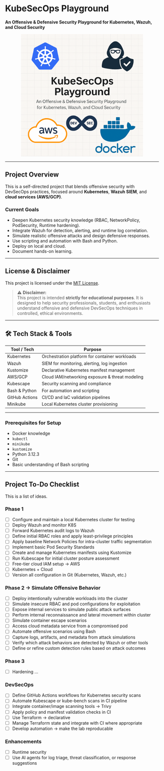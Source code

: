 # KubeSecOps Playground

**An Offensive & Defensive Security Playground for Kubernetes, Wazuh, and Cloud Security**

<div align="center">
  <img src="docs/images/readme_photo1.png" alt="README photo 1" width="400"/>
</div>

---

## Project Overview

This is a self-directed project that blends offensive security with DevSecOps practices, focused around **Kubernetes**, **Wazuh SIEM**, and **cloud services (AWS/GCP)**.

### Current Goals

- Deepen Kubernetes security knowledge (RBAC, NetworkPolicy, PodSecurity, Runtime hardening).
- Integrate Wazuh for detection, alerting, and runtime log correlation.
- Simulate realistic offensive attacks and design defensive responses.
- Use scripting and automation with Bash and Python.
- Deploy on local and cloud.
- Document hands-on learning.

---
## License & Disclaimer

This project is licensed under the [MIT License](LICENSE).

> ⚠️ **Disclaimer:**  
> This project is intended **strictly for educational purposes**. It is designed to help security professionals, students, and enthusiasts understand offensive and defensive DevSecOps techniques in controlled, ethical environments.

---

## 🛠️ Tech Stack & Tools

| Tool / Tech           | Purpose                                         |
|-----------------------|-------------------------------------------------|
| Kubernetes            | Orchestration platform for container workloads |
| Wazuh                 | SIEM for monitoring, alerting, log ingestion   |
| Kustomize             | Declarative Kubernetes manifest management     |
| AWS/GCP               | Cloud IAM/networking exposure & threat modeling|
| Kubescape             | Security scanning and compliance               |
| Bash & Python         | For automation and scripting                   |
| GitHub Actions        | CI/CD and IaC validation pipelines             |
| Minikube              | Local Kubernetes cluster provisioning          |

---

### Prerequisites for Setup

- Docker knowledge
- `kubectl`
- `minikube`
- `kustomize`
- Python 3.12.3
- Git
- Basic understanding of Bash scripting

---

## Project To-Do Checklist

This is a list of ideas.

### Phase 1

- [ ] Configure and maintain a local Kubernetes cluster for testing
- [ ] Deploy Wazuh and monitor K8S
- [ ] Forward Kubernetes audit logs to Wazuh
- [ ] Define initial RBAC roles and apply least-privilege principles
- [ ] Apply baseline Network Policies for intra-cluster traffic segmentation
- [ ] Implement basic Pod Security Standards
- [ ] Create and manage Kubernetes manifests using Kustomize
- [ ] Run Kubescape for initial cluster posture assessment
- [ ] Free-tier cloud IAM setup -> AWS
- [ ] Kubernetes + Cloud
- [ ] Version all configuration in Git (Kubernetes, Wazuh, etc.)

### Phase 2 -> Simulate Offensive Behavior

- [ ] Deploy intentionally vulnerable workloads into the cluster
- [ ] Simulate insecure RBAC and pod configurations for exploitation
- [ ] Expose internal services to simulate public attack surfaces
- [ ] Perform internal reconnaissance and lateral movement within cluster
- [ ] Simulate container escape scenarios
- [ ] Access cloud metadata service from a compromised pod
- [ ] Automate offensive scenarios using Bash
- [ ] Capture logs, artifacts, and metadata from attack simulations
- [ ] Verify which attack behaviors are detected by Wazuh or other tools
- [ ] Define or refine custom detection rules based on attack outcomes

### Phase 3

- [ ] Hardening ...

### DevSecOps 

- [ ] Define GitHub Actions workflows for Kubernetes security scans
- [ ] Automate Kubescape or kube-bench scans in CI pipeline
- [ ] Integrate container/image scanning tools -> Trivy
- [ ] Apply policy and manifest validation checks in CI
- [ ] Use Terraform -> declarative 
- [ ] Manage Terraform state and integrate with CI where appropriate
- [ ] Develop automation -> make the lab reproducable

### Enhancements

- [ ] Runtime security
- [ ] Use AI agents for log triage, threat classification, or response suggestions
